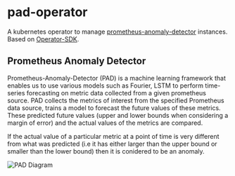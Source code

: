 # pad-operator
A kubernetes operator to manage [prometheus-anomaly-detector](https://github.com/AICoE/prometheus-anomaly-detector) instances. Based on [Operator-SDK](https://sdk.operatorframework.io/). 

## Prometheus Anomaly Detector
Prometheus-Anomaly-Detector (PAD) is a machine learning framework that enables us to use various models such as Fourier, LSTM to perform time-series forecasting on metric data collected from a given prometheus source. PAD collects the metrics of interest from the specified Prometheus data source, trains a model to forecast the future values of these metrics. These predicted future values (upper and lower bounds when considering a margin of error) and the actual values of the metrics are compared. 

If the actual value of a particular metric at a point of time is very different from what was predicted (i.e it has either larger than the upper bound or smaller than the lower bound) then it is conidered to be an anomaly. 

![PAD Diagram](https://user-images.githubusercontent.com/7343099/64876403-081c9f80-d61d-11e9-84df-266c91a75dde.jpg)
